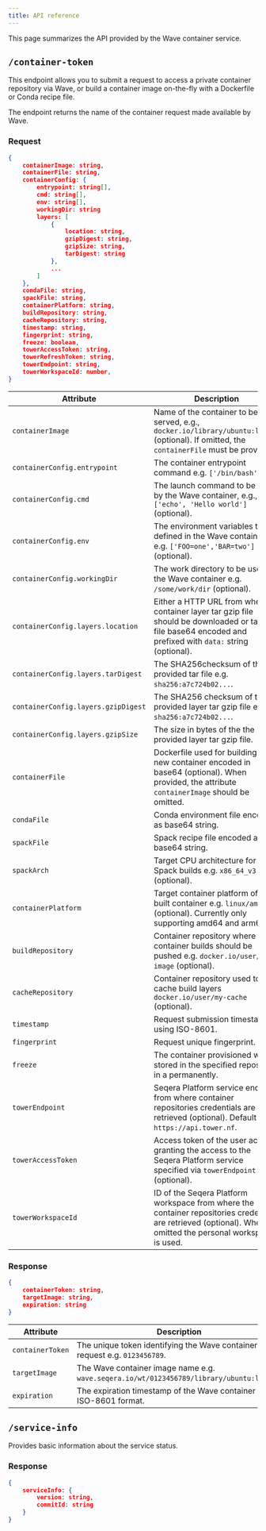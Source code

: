 ```yaml
---
title: API reference
---
```


This page summarizes the API provided by the Wave container service.

## `/container-token`

This endpoint allows you to submit a request to access a private container repository via Wave, or build a container image on-the-fly with a Dockerfile or Conda recipe file.

The endpoint returns the name of the container request made available by Wave.

### Request

```json
{
    containerImage: string,
    containerFile: string,
    containerConfig: {
        entrypoint: string[],
        cmd: string[],
        env: string[],
        workingDir: string
        layers: [
            {
                location: string,
                gzipDigest: string,
                gzipSize: string,
                tarDigest: string
            },
            ...
        ]
    },
    condaFile: string,
    spackFile: string,
    containerPlatform: string,
    buildRepository: string,
    cacheRepository: string,
    timestamp: string,
    fingerprint: string,
    freeze: boolean,
    towerAccessToken: string,
    towerRefreshToken: string,
    towerEndpoint: string,
    towerWorkspaceId: number,
}
```

| Attribute                           | Description                                                                                                                                                    |
| ----------------------------------- | -------------------------------------------------------------------------------------------------------------------------------------------------------------- |
| `containerImage`                    | Name of the container to be served, e.g., `docker.io/library/ubuntu:latest` (optional). If omitted, the `containerFile` must be provided.                      |
| `containerConfig.entrypoint`        | The container entrypoint command e.g. `['/bin/bash']`                                                                                                          |
| `containerConfig.cmd`               | The launch command to be used by the Wave container, e.g., `['echo', 'Hello world']` (optional).                                                               |
| `containerConfig.env`               | The environment variables to be defined in the Wave container e.g. `['FOO=one','BAR=two']` (optional).                                                         |
| `containerConfig.workingDir`        | The work directory to be used in the Wave container e.g. `/some/work/dir` (optional).                                                                          |
| `containerConfig.layers.location`   | Either a HTTP URL from where a container layer tar gzip file should be downloaded or tar gzip file base64 encoded and prefixed with `data:` string (optional). |
| `containerConfig.layers.tarDigest`  | The SHA256checksum of the provided tar file e.g. `sha256:a7c724b02...`.                                                                                        |
| `containerConfig.layers.gzipDigest` | The SHA256 checksum of the provided layer tar gzip file e.g. `sha256:a7c724b02...`.                                                                            |
| `containerConfig.layers.gzipSize`   | The size in bytes of the the provided layer tar gzip file.                                                                                                     |
| `containerFile`                     | Dockerfile used for building a new container encoded in base64 (optional). When provided, the attribute `containerImage` should be omitted.                    |
| `condaFile`                         | Conda environment file encoded as base64 string.                                                                                                               |
| `spackFile`                         | Spack recipe file encoded as base64 string.                                                                                                                    |
| `spackArch`                         | Target CPU architecture for Spack builds e.g. `x86_64_v3` (optional).                                                                                          |
| `containerPlatform`                 | Target container platform of the built container e.g. `linux/amd64` (optional). Currently only supporting amd64 and arm64.                                     |
| `buildRepository`                   | Container repository where container builds should be pushed e.g. `docker.io/user/my-image` (optional).                                                        |
| `cacheRepository`                   | Container repository used to cache build layers `docker.io/user/my-cache` (optional).                                                                          |
| `timestamp`                         | Request submission timestap using ISO-8601.                                                                                                                    |
| `fingerprint`                       | Request unique fingerprint.                                                                                                                                    |
| `freeze`                            | The container provisioned will be stored in the specified repository in a permanently.                                                                         |
| `towerEndpoint`                     | Seqera Platform service endpoint from where container repositories credentials are retrieved (optional). Default `https://api.tower.nf`.                       |
| `towerAccessToken`                  | Access token of the user account granting the access to the Seqera Platform service specified via `towerEndpoint` (optional).                                  |
| `towerWorkspaceId`                  | ID of the Seqera Platform workspace from where the container repositories credentials are retrieved (optional). When omitted the personal workspace is used.   |

### Response

```json
{
    containerToken: string,
    targetImage: string,
    expiration: string
}
```

| Attribute        | Description                                                                              |
| ---------------- | ---------------------------------------------------------------------------------------- |
| `containerToken` | The unique token identifying the Wave container request e.g. `0123456789`.               |
| `targetImage`    | The Wave container image name e.g. `wave.seqera.io/wt/0123456789/library/ubuntu:latest`. |
| `expiration`     | The expiration timestamp of the Wave container using ISO-8601 format.                    |

## `/service-info`

Provides basic information about the service status.

### Response

```json
{
    serviceInfo: {
        version: string,
        commitId: string
    }
}
```
